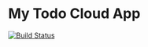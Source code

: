 # My Todo Cloud App

[![Build Status](https://travis-ci.org/tmsi05/my-todo-cloud.svg?branch=main)](https://travis-ci.org/tmsi05/my-todo-cloud)
